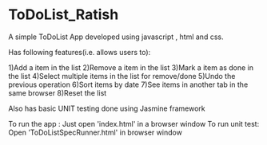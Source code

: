 # ToDoList_Ratish
A simple ToDoList App developed using javascript , html and css.

Has following features(i.e. allows users to):

1)Add a item in the list
2)Remove a item in the list
3)Mark a item as done in the list
4)Select multiple items in the list for remove/done
5)Undo the previous operation
6)Sort items by date
7)See items in another tab in the same browser
8)Reset the list

Also has basic UNIT testing done using Jasmine framework

To run the app : Just open 'index.html' in a browser window
To run unit test: Open 'ToDoListSpecRunner.html' in browser window
